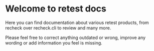 # Welcome to retest docs

Here you can find documentation about various retest products, from recheck over recheck.cli to review and many more.

Please feel free to correct anything outdated or wrong, improve any wording or add information you feel is missing.
